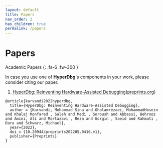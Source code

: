 ```yaml
---
layout: default
title: Papers
nav_order: 2
has_children: true
permalink: /papers
---
```


# Papers

Academic Papers
{: .fs-6 .fw-300 }

In case you use one of **HyperDbg**'s components in your work, please consider citing our paper.

1. [HyperDbg: Reinventing Hardware-Assisted Debugging](https://www.preprints.org/manuscript/202205.0416/v1/download)([preprints.org](https://www.preprints.org/manuscript/202205.0416/v1))


```
@article{karvandi2022hyperdbg,
  title={HyperDbg: Reinventing Hardware-Assisted Debugging},
  author = {Karvandi, Mohammad Sina and Gholamrezaei, MohammadHosein and Khalaj Monfared , Saleh and Medi , Soroush and Abbassi, Behrooz and Amini, Ali and Mortazavi , Reza and Gorgin , Saeid and Rahmati , Dara and Schwarz, Michael},
  year={2022},
  doi = {10.20944/preprints202205.0416.v1},
  publisher={Preprints}
}
```
